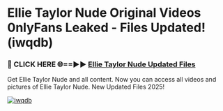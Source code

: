 # Ellie Taylor Nude Original Videos 0nlyFans Leaked - Files Updated! (iwqdb)

<h3>🔴 CLICK HERE 🌐==►► <a href="https://tinyurl.com/y5r63du9" rel="nofollow">Ellie Taylor Nude Updated Files</a></h3>

Get Ellie Taylor Nude and all content. Now you can access all videos and pictures of Ellie Taylor Nude. New Updated Files 2025!

[![iwqdb](https://i.imgur.com/UVo9nyh.gif)](https://tinyurl.com/y5r63du9)